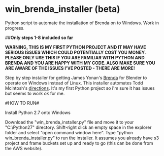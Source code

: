 # win_brenda_installer (beta)
Python script to automate the installation of Brenda on to Windows. Work in progress.

##**Only steps 1-8 included so far**

**WARNING, THIS IS MY FIRST PYTHON PROJECT AND IT MAY HAVE SERIOUS ISSUES WHICH COULD POTENTIALLY COST YOU MONEY. PLEASE ONLY USE THIS IF YOU ARE FAMILIAR WITH PYTHON AND BRENDA AND YOU ARE HAPPY WITH MY CODE. ALSO MAKE SURE YOU ARE AWARE OF THE ISSUES I'VE POSTED - THERE ARE MORE!**



Step by step installer for getting James Yonan's [Brenda](https://github.com/jamesyonan/brenda) for Blender to operate on Windows instead of Linux. This installer automates Todd Mcintosh's [directions](http://brendapro.com/forum/viewtopic.php?f=0&t=76&sid=e6bc8c5335e35bab0605da5a5a6f9965). It's my first Python project so i'm sure it has issues but seems to work ok for me.
 
#HOW TO RUN#

Install Python 2.7 onto Windows

Download the "win_brenda_installer.py" file and move it to your "C:\Python27" directory. Shift-right click an empty space in the explorer folder and select "open command window here". 
Type "python win_brenda_installer.py" to run the installer. It assumes you already have s3 project and frame buckets set up and ready to go (this can be done from the AWS website). 
